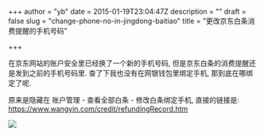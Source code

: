 +++
author = "yb"
date = 2015-01-19T23:04:47Z
description = ""
draft = false
slug = "change-phone-no-in-jingdong-baitiao"
title = "更改京东白条消费提醒的手机号码"

+++


在京东网站的账户安全里已经换了一个新的手机号码, 但是京东白条的消费提醒还是发到之前的手机号码里. 查了下我也没有在网银钱包里绑定手机, 那到底在哪绑定了呢.

原来是隐藏在 账户管理 - 查看全部白条 - 修改白条绑定手机, 直接的链接是: 
https://www.wangyin.com/credit/refundingRecord.htm

![](/content/images/2015/01/jd_bt.JPG)

